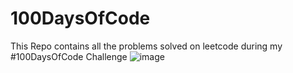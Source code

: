 # 100DaysOfCode
This Repo contains all the problems solved on leetcode during my #100DaysOfCode Challenge
![image](https://github.com/kanish-v15/100DaysOfCode/assets/65168986/cc94cf72-a6e1-4195-89fd-b62319d72149)
